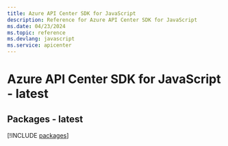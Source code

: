 ```yaml
---
title: Azure API Center SDK for JavaScript
description: Reference for Azure API Center SDK for JavaScript
ms.date: 04/23/2024
ms.topic: reference
ms.devlang: javascript
ms.service: apicenter
---
```

# Azure API Center SDK for JavaScript - latest
## Packages - latest
[!INCLUDE [packages](api-center-index.md)]